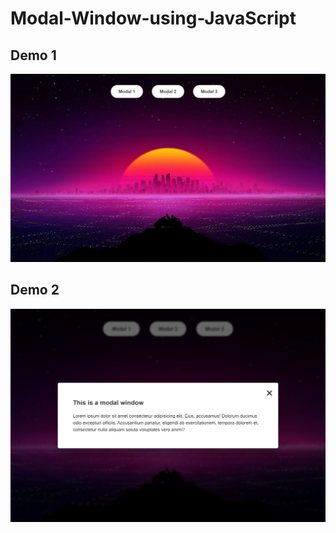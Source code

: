 # Modal-Window-using-JavaScript

## Demo 1

![screnshot 1](ss.png)

## Demo 2
![screnshot 2](ss2.png)
